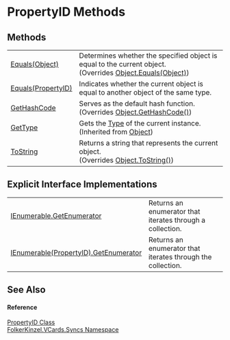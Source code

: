 # PropertyID Methods




## Methods
<table>
<tr>
<td><a href="3ed1d0ed-6ca8-0ac9-8bb9-60b947ce259b.md">Equals(Object)</a></td>
<td>Determines whether the specified object is equal to the current object.<br />(Overrides <a href="https://learn.microsoft.com/dotnet/api/system.object.equals#system-object-equals(system-object)" target="_blank" rel="noopener noreferrer">Object.Equals(Object)</a>)</td></tr>
<tr>
<td><a href="af511457-645f-d08e-5835-893c62791c08.md">Equals(PropertyID)</a></td>
<td>Indicates whether the current object is equal to another object of the same type.</td></tr>
<tr>
<td><a href="c1c145ba-cb34-1661-ccd9-7bcfb0beb25b.md">GetHashCode</a></td>
<td>Serves as the default hash function.<br />(Overrides <a href="https://learn.microsoft.com/dotnet/api/system.object.gethashcode" target="_blank" rel="noopener noreferrer">Object.GetHashCode()</a>)</td></tr>
<tr>
<td><a href="https://learn.microsoft.com/dotnet/api/system.object.gettype" target="_blank" rel="noopener noreferrer">GetType</a></td>
<td>Gets the <a href="https://learn.microsoft.com/dotnet/api/system.type" target="_blank" rel="noopener noreferrer">Type</a> of the current instance.<br />(Inherited from <a href="https://learn.microsoft.com/dotnet/api/system.object" target="_blank" rel="noopener noreferrer">Object</a>)</td></tr>
<tr>
<td><a href="2ca39cc1-6a14-9a68-10f7-711fa2a49358.md">ToString</a></td>
<td>Returns a string that represents the current object.<br />(Overrides <a href="https://learn.microsoft.com/dotnet/api/system.object.tostring" target="_blank" rel="noopener noreferrer">Object.ToString()</a>)</td></tr>
</table>

## Explicit Interface Implementations
<table>
<tr>
<td><a href="13c9bcc4-af22-61ed-0cea-65a08f231627.md">IEnumerable.GetEnumerator</a></td>
<td>Returns an enumerator that iterates through a collection.</td></tr>
<tr>
<td><a href="c06935ab-4ba3-9a90-ad90-52c18592aba2.md">IEnumerable(PropertyID).GetEnumerator</a></td>
<td>Returns an enumerator that iterates through the collection.</td></tr>
</table>

## See Also


#### Reference
<a href="40501887-a5bd-f19a-b682-682ba7c4adb7.md">PropertyID Class</a>  
<a href="314eb040-efc7-ad87-1b26-494465ab2e69.md">FolkerKinzel.VCards.Syncs Namespace</a>  
